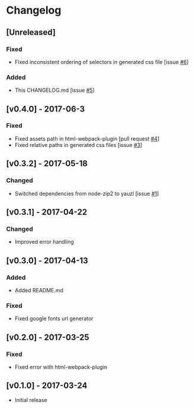 # Changelog

## [Unreleased]

### Fixed

* Fixed inconsistent ordering of selectors in generated css file [issue [\#6](https://github.com/gabiseabra/google-fonts-webpack-plugin/issues/6)]

### Added

* This CHANGELOG.md [issue [\#5](https://github.com/gabiseabra/google-fonts-webpack-plugin/issues/5)]

## [v0.4.0] - 2017-06-3

### Fixed

* Fixed assets path in html-webpack-plugin [pull request [\#4](https://github.com/gabiseabra/google-fonts-webpack-plugin/pull/4)]
* Fixed relative paths in generated css files [issue [\#3](https://github.com/gabiseabra/google-fonts-webpack-plugin/issues/3)]

## [v0.3.2] - 2017-05-18

### Changed

* Switched dependencies from node-zip2 to yauzl [issue [\#1](https://github.com/gabiseabra/google-fonts-webpack-plugin/issues/1)]

## [v0.3.1] - 2017-04-22

### Changed

* Improved error handling

## [v0.3.0] - 2017-04-13

### Added

* Added README.md

### Fixed

* Fixed google fonts url generator

## [v0.2.0] - 2017-03-25

### Fixed

* Fixed error with html-webpack-plugin

## [v0.1.0] - 2017-03-24

* Initial release
